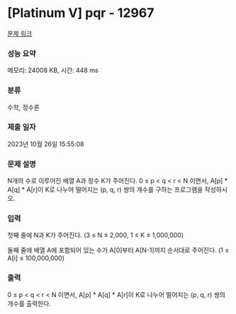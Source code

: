 # [Platinum V] pqr - 12967 

[문제 링크](https://www.acmicpc.net/problem/12967) 

### 성능 요약

메모리: 24008 KB, 시간: 448 ms

### 분류

수학, 정수론

### 제출 일자

2023년 10월 26일 15:55:08

### 문제 설명

<p>N개의 수로 이루어진 배열 A과 정수 K가 주어진다. 0 ≤ p < q < r < N 이면서, A[p] * A[q] * A[r]이 K로 나누어 떨어지는 (p, q, r) 쌍의 개수를 구하는 프로그램을 작성하시오.</p>

### 입력 

 <p>첫째 줄에 N과 K가 주어진다. (3 ≤ N ≤ 2,000, 1 ≤ K ≤ 1,000,000)</p>

<p>둘째 줄에 배열 A에 포함되어 있는 수가 A[0]부터 A[N-1]까지 순서대로 주어진다. (1 ≤ A[i] ≤ 100,000,000)</p>

### 출력 

 <p>0 ≤ p < q < r < N 이면서, A[p] * A[q] * A[r]이 K로 나누어 떨어지는 (p, q, r) 쌍의 개수를 출력한다.</p>


